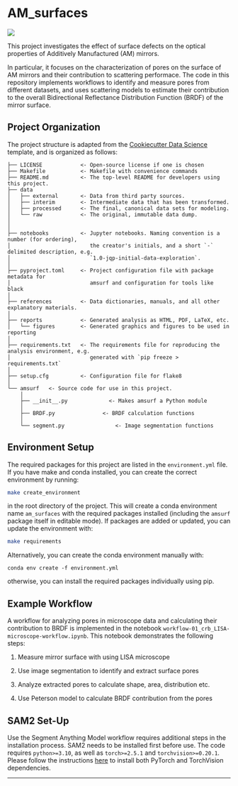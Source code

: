 # AM_surfaces

<a target="_blank" href="https://cookiecutter-data-science.drivendata.org/">
    <img src="https://img.shields.io/badge/CCDS-Project%20template-328F97?logo=cookiecutter" />
</a>

This project investigates the effect of surface defects on the optical properties of Additively Manufactured (AM) mirrors.

In particular, it focuses on the characterization of pores on the surface of AM mirrors and their contribution to scattering performace. The code in this repository implements workflows to identify and measure pores from different datasets, and uses scattering models to estimate their contribution to the overall Bidirectional Reflectance Distribution Function (BRDF) of the mirror surface.

## Project Organization

The project structure is adapted from the [Cookiecutter Data Science](https://cookiecutter-data-science.drivendata.org/) template, and is organized as follows:

```
├── LICENSE            <- Open-source license if one is chosen
├── Makefile           <- Makefile with convenience commands
├── README.md          <- The top-level README for developers using this project.
├── data
│   ├── external       <- Data from third party sources.
│   ├── interim        <- Intermediate data that has been transformed.
│   ├── processed      <- The final, canonical data sets for modeling.
│   └── raw            <- The original, immutable data dump.
│
│
├── notebooks          <- Jupyter notebooks. Naming convention is a number (for ordering),
│                         the creator's initials, and a short `-` delimited description, e.g.
│                         `1.0-jqp-initial-data-exploration`.
│
├── pyproject.toml     <- Project configuration file with package metadata for 
│                         amsurf and configuration for tools like black
│
├── references         <- Data dictionaries, manuals, and all other explanatory materials.
│
├── reports            <- Generated analysis as HTML, PDF, LaTeX, etc.
│   └── figures        <- Generated graphics and figures to be used in reporting
│
├── requirements.txt   <- The requirements file for reproducing the analysis environment, e.g.
│                         generated with `pip freeze > requirements.txt`
│
├── setup.cfg          <- Configuration file for flake8
│
└── amsurf   <- Source code for use in this project.
    │
    ├── __init__.py             <- Makes amsurf a Python module
    │
    ├── BRDF.py               <- BRDF calculation functions
    │
    └── segment.py                <- Image segmentation functions
```

## Environment Setup

The required packages for this project are listed in the `environment.yml` file. If you have make and conda installed, you can create the correct environment by running:

```bash
make create_environment
```

in the root directory of the project. This will create a conda environment name `am_surfaces` with the required packages installed (including the `amsurf` package itself in editable mode). If packages are added or updated, you can update the environment with:

```bash
make requirements
```

Alternatively, you can create the conda environment manually with:

```
conda env create -f environment.yml
```

otherwise, you can install the required packages individually using pip.

## Example Workflow

A workflow for analyzing pores in microscope data and calculating their contribution to BRDF is implemented in the notebook `workflow-01_crb_LISA-microscope-workflow.ipynb`. This notebook demonstrates the following steps:

1. Measure mirror surface with using LISA microscope

2. Use image segmentation to identify and extract surface pores

3. Analyze extracted pores to calculate shape, area, distribution etc.

4. Use Peterson model to calculate BRDF contribution from the pores

## SAM2 Set-Up

Use the Segment Anything Model workflow requires additional steps in the installation process. SAM2 needs to be installed first before use. The code requires `python>=3.10`, as well as `torch>=2.5.1` and `torchvision>=0.20.1`. Please follow the instructions [here](https://pytorch.org/get-started/locally/) to install both PyTorch and TorchVision dependencies. 

--------

